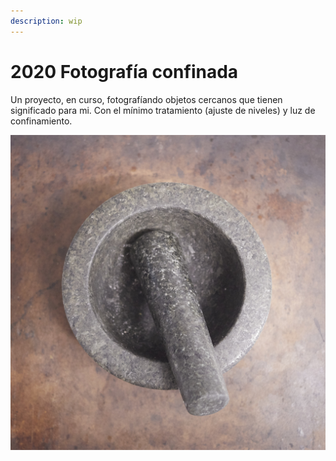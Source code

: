 ```yaml
---
description: wip
---
```


# 2020 Fotografía confinada

Un proyecto, en curso, fotografíando objetos cercanos que tienen significado para mi. Con el mínimo tratamiento \(ajuste de niveles\) y luz de confinamiento.

![](../.gitbook/assets/_mg_4894.jpg)


